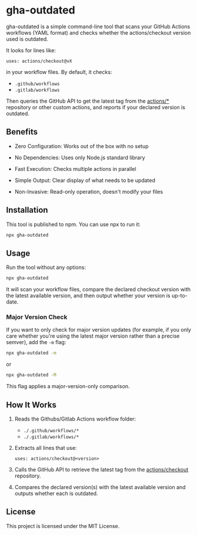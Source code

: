 # gha-outdated

gha-outdated is a simple command-line tool that scans your GitHub Actions workflows (YAML format) and checks whether the actions/checkout version used is outdated.

It looks for lines like:

```
uses: actions/checkout@vX
```

in your workflow files. By default, it checks:

- `.github/workflows`
- `.gitlab/workflows`

 Then queries the GitHub API to get the latest tag from the [actions/*](https://github.com/actions) repository or other custom actions, and reports if your declared version is outdated.

## Benefits

- Zero Configuration: Works out of the box with no setup

- No Dependencies: Uses only Node.js standard library

- Fast Execution: Checks multiple actions in parallel

- Simple Output: Clear display of what needs to be updated

- Non-Invasive: Read-only operation, doesn't modify your files

## Installation

This tool is published to npm. You can use npx to run it:

```bash
npx gha-outdated
```

## Usage

Run the tool without any options:

```bash
npx gha-outdated
```

It will scan your workflow files, compare the declared checkout version with the latest available version, and then output whether your version is up-to-date.

### Major Version Check

If you want to only check for major version updates (for example, if you only care whether you're using the latest major version rather than a precise semver), add the `-m` flag:

```bash
npx gha-outdated -m
```

or

```bash
npx gha-outdated -M
```

This flag applies a major-version-only comparison.

## How It Works

1. Reads the Githubs/Gitlab Actions workflow folder:
   - `./.github/workflows/*`
   - `./.gitlab/workflows/*`

2. Extracts all lines that use:

   ```
   uses: actions/checkout@<version>
   ```

3. Calls the GitHub API to retrieve the latest tag from the [actions/checkout](https://github.com/actions/checkout) repository.

4. Compares the declared version(s) with the latest available version and outputs whether each is outdated.



## License

This project is licensed under the MIT License.
